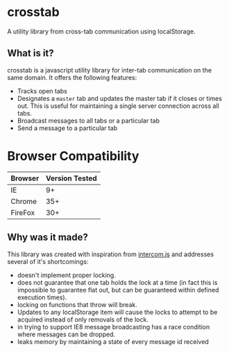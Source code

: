 crosstab
========

A utility library from cross-tab communication using localStorage.


What is it?
-----------

crosstab is a javascript utility library for inter-tab communication on the same domain. It offers the following features:

* Tracks open tabs
* Designates a `master` tab and updates the master tab if it closes or times out. This is useful for maintaining a single server connection across all tabs.
* Broadcast messages to all tabs or a particular tab
* Send a message to a particular tab

# Browser Compatibility #


| Browser | Version Tested |
|---------|----------------|
|   IE    |       9+      |
| Chrome  |      35+      |
| FireFox |      30+      |
 

Why was it made?
----------------

This library was created with inspiration from [intercom.js](https://github.com/diy/intercom.js/) and addresses several of it's shortcomings:

* doesn't implement proper locking.
 * does not guarantee that one tab holds the lock at a time (in fact this is impossible to guarantee flat out, but can be guaranteed within defined execution times).
 * locking on functions that throw will break.
 * Updates to any localStorage item will cause the locks to attempt to be acquired instead of only removals of the lock.
* in trying to support IE8 message broadcasting has a race condition where messages can be dropped.
* leaks memory by maintaining a state of every message id received
